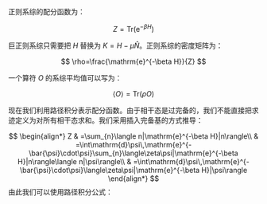 正则系综的配分函数为：

$$
Z=\mathop{\text{Tr}}(\mathrm{e}^{-\beta H})
$$

巨正则系综只需要把 $H$ 替换为 $K=H-\mu\hat{N}$。正则系综的密度矩阵为：

$$
\rho=\frac{\mathrm{e}^{-\beta H}}{Z}
$$


一个算符 $O$ 的系综平均值可以写为：

$$
\langle O\rangle=\mathop{\text{Tr}}(\rho O)
$$


现在我们利用路径积分表示配分函数。由于相干态是过完备的，我们不能直接把求迹定义为对所有相干态求和。我们采用插入完备基的方式推导：

$$
\begin{align*}
Z & =\sum_{n}\langle n|\mathrm{e}^{-\beta H}|n\rangle\\
 & =\int\mathrm{d}\psi\,\mathrm{e}^{-\bar{\psi}\cdot\psi}\sum_{n}\langle\zeta\psi|\mathrm{e}^{-\beta H}|n\rangle\langle n|\psi\rangle\\
 & =\int\mathrm{d}\psi\,\mathrm{e}^{-\bar{\psi}\cdot\psi}\langle\zeta\psi|\mathrm{e}^{-\beta H}|\psi\rangle
\end{align*}
$$
由此我们可以使用路径积分公式：

